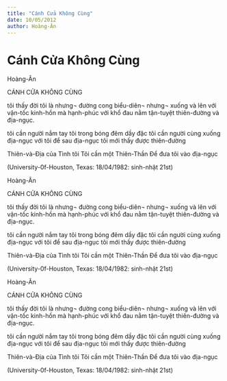 ```yaml
---
title: "Cánh Cửa Không Cùng"
date: 10/05/2012
author: Hoàng-Ân
---
```


# Cánh Cửa Không Cùng

Hoàng-Ân


CÁNH CỬA KHÔNG CÙNG



tôi thấy đời tôi là nhưng¬ đường cong biểu-diên¬
nhưng¬ xuống và lên với vận-tốc kinh-hồn
mà hạnh-phúc với khổ đau
nằm tận-tuyệt thiên-đường và địa-ngục.

tôi cần người nắm tay tôi trong bóng đêm dầy đặc
tôi cần người cùng xuống địa-ngục với tôi
để sau địa-ngục tôi mới thấy được thiên-đường

Thiên-và-Địa của Tình tôi
Tôi cần một Thiên-Thần
Để đưa tôi vào địa-ngục


(University-0f-Houston, Texas:
 18/04/1982: sinh-nhật 21st)

Hoàng-Ân


CÁNH CỬA KHÔNG CÙNG



tôi thấy đời tôi là nhưng¬ đường cong biểu-diên¬
nhưng¬ xuống và lên với vận-tốc kinh-hồn
mà hạnh-phúc với khổ đau
nằm tận-tuyệt thiên-đường và địa-ngục.

tôi cần người nắm tay tôi trong bóng đêm dầy đặc
tôi cần người cùng xuống địa-ngục với tôi
để sau địa-ngục tôi mới thấy được thiên-đường

Thiên-và-Địa của Tình tôi
Tôi cần một Thiên-Thần
Để đưa tôi vào địa-ngục


(University-0f-Houston, Texas:
 18/04/1982: sinh-nhật 21st)

Hoàng-Ân


CÁNH CỬA KHÔNG CÙNG



tôi thấy đời tôi là nhưng¬ đường cong biểu-diên¬
nhưng¬ xuống và lên với vận-tốc kinh-hồn
mà hạnh-phúc với khổ đau
nằm tận-tuyệt thiên-đường và địa-ngục.

tôi cần người nắm tay tôi trong bóng đêm dầy đặc
tôi cần người cùng xuống địa-ngục với tôi
để sau địa-ngục tôi mới thấy được thiên-đường

Thiên-và-Địa của Tình tôi
Tôi cần một Thiên-Thần
Để đưa tôi vào địa-ngục


(University-0f-Houston, Texas:
 18/04/1982: sinh-nhật 21st)
